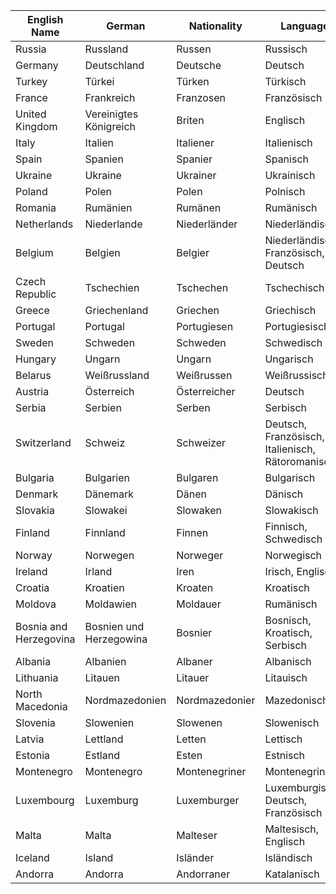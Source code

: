 
| English Name           | German                  | Nationality    | Language                                         |
| ---------------------- | ----------------------- | -------------- | ------------------------------------------------ |
| Russia                 | Russland                | Russen         | Russisch                                         |
| Germany                | Deutschland             | Deutsche       | Deutsch                                          |
| Turkey                 | Türkei                  | Türken         | Türkisch                                         |
| France                 | Frankreich              | Franzosen      | Französisch                                      |
| United Kingdom         | Vereinigtes Königreich  | Briten         | Englisch                                         |
| Italy                  | Italien                 | Italiener      | Italienisch                                      |
| Spain                  | Spanien                 | Spanier        | Spanisch                                         |
| Ukraine                | Ukraine                 | Ukrainer       | Ukrainisch                                       |
| Poland                 | Polen                   | Polen          | Polnisch                                         |
| Romania                | Rumänien                | Rumänen        | Rumänisch                                        |
| Netherlands            | Niederlande             | Niederländer   | Niederländisch                                   |
| Belgium                | Belgien                 | Belgier        | Niederländisch, Französisch, Deutsch             |
| Czech Republic         | Tschechien              | Tschechen      | Tschechisch                                      |
| Greece                 | Griechenland            | Griechen       | Griechisch                                       |
| Portugal               | Portugal                | Portugiesen    | Portugiesisch                                    |
| Sweden                 | Schweden                | Schweden       | Schwedisch                                       |
| Hungary                | Ungarn                  | Ungarn         | Ungarisch                                        |
| Belarus                | Weißrussland            | Weißrussen     | Weißrussisch                                     |
| Austria                | Österreich              | Österreicher   | Deutsch                                          |
| Serbia                 | Serbien                 | Serben         | Serbisch                                         |
| Switzerland            | Schweiz                 | Schweizer      | Deutsch, Französisch, Italienisch, Rätoromanisch |
| Bulgaria               | Bulgarien               | Bulgaren       | Bulgarisch                                       |
| Denmark                | Dänemark                | Dänen          | Dänisch                                          |
| Slovakia               | Slowakei                | Slowaken       | Slowakisch                                       |
| Finland                | Finnland                | Finnen         | Finnisch, Schwedisch                             |
| Norway                 | Norwegen                | Norweger       | Norwegisch                                       |
| Ireland                | Irland                  | Iren           | Irisch, Englisch                                 |
| Croatia                | Kroatien                | Kroaten        | Kroatisch                                        |
| Moldova                | Moldawien               | Moldauer       | Rumänisch                                        |
| Bosnia and Herzegovina | Bosnien und Herzegowina | Bosnier        | Bosnisch, Kroatisch, Serbisch                    |
| Albania                | Albanien                | Albaner        | Albanisch                                        |
| Lithuania              | Litauen                 | Litauer        | Litauisch                                        |
| North Macedonia        | Nordmazedonien          | Nordmazedonier | Mazedonisch                                      |
| Slovenia               | Slowenien               | Slowenen       | Slowenisch                                       |
| Latvia                 | Lettland                | Letten         | Lettisch                                         |
| Estonia                | Estland                 | Esten          | Estnisch                                         |
| Montenegro             | Montenegro              | Montenegriner  | Montenegrinisch                                  |
| Luxembourg             | Luxemburg               | Luxemburger    | Luxemburgisch, Deutsch, Französisch              |
| Malta                  | Malta                   | Malteser       | Maltesisch, Englisch                             |
| Iceland                | Island                  | Isländer       | Isländisch                                       |
| Andorra                | Andorra                 | Andorraner     | Katalanisch                                      |